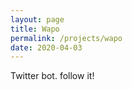 ```yaml
---
layout: page
title: Wapo
permalink: /projects/wapo
date: 2020-04-03
---
```


Twitter bot. follow it!